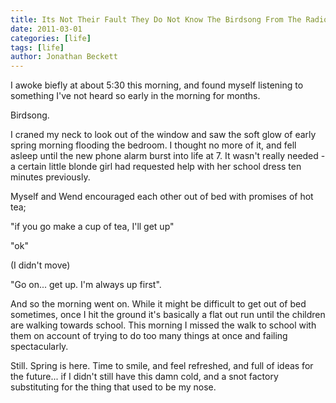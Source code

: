 ```yaml
---
title: Its Not Their Fault They Do Not Know The Birdsong From The Radio
date: 2011-03-01
categories: [life]
tags: [life]
author: Jonathan Beckett
---
```


I awoke biefly at about 5:30 this morning, and found myself listening to something I've not heard so early in the morning for months.

Birdsong.

I craned my neck to look out of the window and saw the soft glow of early spring morning flooding the bedroom. I thought no more of it, and fell asleep until the new phone alarm burst into life at 7. It wasn't really needed - a certain little blonde girl had requested help with her school dress ten minutes previously.

Myself and Wend encouraged each other out of bed with promises of hot tea;

"if you go make a cup of tea, I'll get up"

"ok"

(I didn't move)

"Go on... get up. I'm always up first".

And so the morning went on. While it might be difficult to get out of bed sometimes, once I hit the ground it's basically a flat out run until the children are walking towards school. This morning I missed the walk to school with them on account of trying to do too many things at once and failing spectacularly.

Still. Spring is here. Time to smile, and feel refreshed, and full of ideas for the future... if I didn't still have this damn cold, and a snot factory substituting for the thing that used to be my nose.